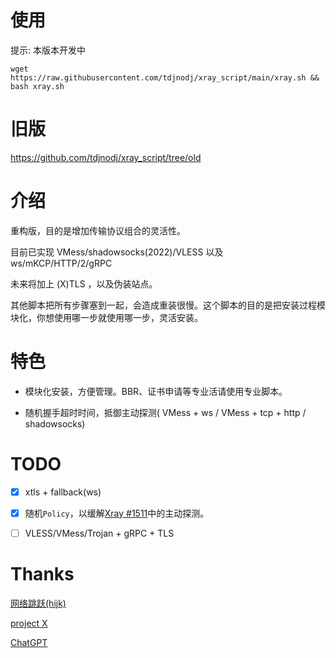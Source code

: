 # 使用
提示: 本版本开发中

```shell
wget https://raw.githubusercontent.com/tdjnodj/xray_script/main/xray.sh && bash xray.sh
```

# 旧版

https://github.com/tdjnodj/xray_script/tree/old

# 介绍

重构版，目的是增加传输协议组合的灵活性。

目前已实现 VMess/shadowsocks(2022)/VLESS 以及 ws/mKCP/HTTP/2/gRPC

未来将加上 (X)TLS ，以及伪装站点。

其他脚本把所有步骤塞到一起，会造成重装很慢。这个脚本的目的是把安装过程模块化，你想使用哪一步就使用哪一步，灵活安装。

# 特色

- 模块化安装，方便管理。BBR、证书申请等专业活请使用专业脚本。

- 随机握手超时时间，抵御主动探测( VMess + ws / VMess + tcp + http / shadowsocks)

# TODO

- [x] xtls + fallback(ws)

- [x] 随机`Policy`，以缓解[Xray #1511](https://github.com/XTLS/Xray-core/issues/1511)中的主动探测。

- [ ] VLESS/VMess/Trojan + gRPC + TLS

# Thanks

[网络跳跃(hijk)](https://github.com/hijkpw)

[project X](https://xtls.github.io)

[ChatGPT](https://chat.openai.com)
